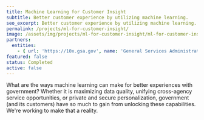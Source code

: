 ```yaml
---
title: Machine Learning for Customer Insight
subtitle: Better customer experience by utilizing machine learning.
seo_excerpt: Better customer experience by utilizing machine learning.
permalink: /projects/ml-for-customer-insight/
image: /assets/img/projects/ml-for-customer-insight/ml-for-customer-insight-og.png
partners:
  entities:
    - { url: 'https://10x.gsa.gov', name: 'General Services Administration - 10x' }
featured: false
status: Completed
active: false
---
```

<p>
  What are the ways machine learning can make for better experiences with government? Whether it is maximizing data quality, unifying cross-agency service opportunities, or private and secure personalization, government (and its customers) have so much to gain from unlocking these capabilities. We're working to make that a reality. 
</p>
